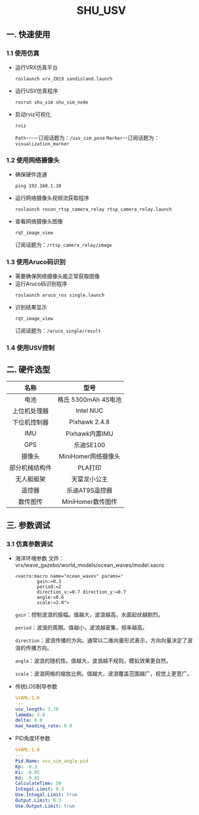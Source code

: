 # <center>SHU_USV<center>
## 一. 快速使用
### 1.1 使用仿真
+ 运行VRX仿真平台
  ```shell
  roslaunch vrx_2019 sandisland.launch
  ```
+ 运行USV仿真程序
  ```shell
  rosrun shu_sim shu_sim_node
  ```
+ 启动rviz可视化
  ```shell
  rviz
  ```
  `Path`-----订阅话题为：`/usv_sim_pose`
  `Marker`--订阅话题为：`visualization_marker`
### 1.2 使用网络摄像头
+ 确保硬件连通
  ```shell
  ping 192.168.1.10
  ```
+ 运行网络摄像头视频流获取程序
  ```
  roslaunch rocon_rtsp_camera_relay rtsp_camera_relay.launch
  ```
+ 查看网络摄像头图像
  ```shell
  rqt_image_view
  ```
  订阅话题为：`/rtsp_camera_relay/image`
### 1.3 使用Aruco码识别
+ 需要确保网络摄像头能正常获取图像
+ 运行Aruco码识别程序
  ```shell
  roslaunch aruco_ros single.launch
  ```
+ 识别结果显示
  ```shell
  rqt_image_view
  ```
  订阅话题为：`/aruco_single/result`
### 1.4 使用USV控制

## 二. 硬件选型
<center></center>

|           名称           |          型号           |
| :----------------------: | :---------------------: |
|           电池           |   格氏 5300mAh 4S电池    |
|        上位机处理器       |       Intel NUC         |
|        下位机控制器       |      Pixhawk 2.4.8      |
|          IMU           |       Pixhawk内置IMU      |
|          GPS           |         乐迪SE100         |
|         摄像头           |    MiniHomer网络摄像头    |
|      部分机械结构件       |         PLA打印          |
|        无人艇艇架         |       天富龙小公主        |
|          遥控器          |      乐迪AT9S遥控器       |
|         数传图传          |    MiniHomer数传图传     |

## 三. 参数调试
### 3.1 仿真参数调试
+ 海洋环境参数
  文件：vrx/wave_gazebo/world_models/ocean_waves/model.xacro
  ```xacro
  <xacro:macro name="ocean_waves" params="
          gain:=0.3 
          period:=2
          direction_x:=0.7 direction_y:=0.7
          angle:=0.6 
          scale:=2.0">
  ```
  `gain`：控制波浪的振幅。值越大，波浪越高，水面起伏越剧烈。

  `period`：波浪的周期。值越小，波浪越密集，频率越高。

  `direction`：波浪传播的方向。通常以二维向量形式表示，方向向量决定了波浪的传播方向。

  `angle`：波浪的随机性。值越大，波浪越不规则，模拟效果更自然。
  
  `scale`：波浪网格的缩放比例。值越大，波浪覆盖范围越广，视觉上更宽广。
+ 传统LOS制导参数
  ```yaml
  %YAML:1.0
  ---
  usv_length: 3.78
  lammda: 3.0
  delta: 0.0
  max_heading_rate: 0.0
  ```
+ PID角度环参数
  ```yaml
  %YAML:1.0
  ---
  Pid.Name: usv_sim_angle_pid
  Kp: -0.3
  Ki: -0.05
  Kd: -0.02
  CalculateTime: 50
  Integal.Limit: 0.3
  Use.Integal.Limit: true
  Output.Limit: 0.3
  Use.Output.Limit: true
  ```